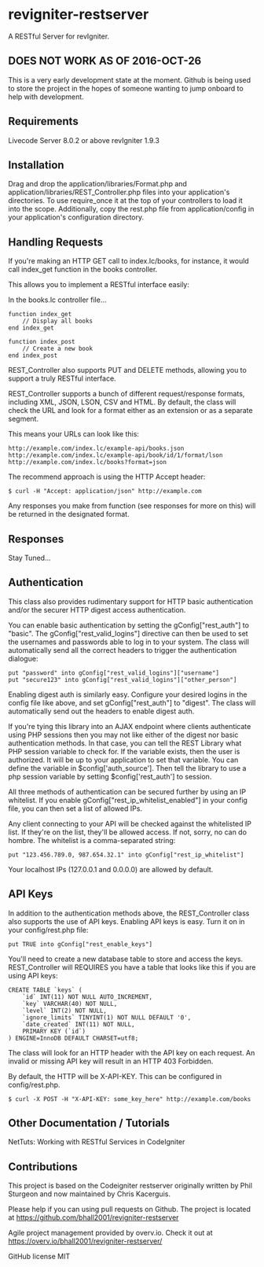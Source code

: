 # revigniter-restserver
A RESTful Server for revIgniter.

## DOES NOT WORK AS OF 2016-OCT-26
This is a very early development state at the moment. Github is being
used to store the project in the hopes of someone wanting to jump
onboard to help with development.

## Requirements
Livecode Server 8.0.2 or above
revIgniter 1.9.3


## Installation

Drag and drop the application/libraries/Format.php and application/libraries/REST_Controller.php files into your application's directories. To use require_once it at the top of your controllers to load it into the scope. Additionally, copy the rest.php file from application/config in your application's configuration directory.

## Handling Requests

If you're making an HTTP GET call to index.lc/books, for instance, it would call index_get function in the books controller.

This allows you to implement a RESTful interface easily:

In the books.lc controller file...

```
function index_get
    // Display all books
end index_get

function index_post
    // Create a new book
end index_post
```

REST_Controller also supports PUT and DELETE methods, allowing you to support a truly RESTful interface.

REST_Controller supports a bunch of different request/response formats, including XML, JSON, LSON, CSV and HTML. By default, the class will check the URL and look for a format either as an extension or as a separate segment.

This means your URLs can look like this:

```
http://example.com/index.lc/example-api/books.json
http://example.com/index.lc/example-api/book/id/1/format/lson
http://example.com/index.lc/books?format=json
```

The recommend approach is using the HTTP Accept header:

```
$ curl -H "Accept: application/json" http://example.com
```
Any responses you make from function (see responses for more on this) will be returned in the designated format.

## Responses

Stay Tuned...

## Authentication

This class also provides rudimentary support for HTTP basic authentication and/or the securer HTTP digest access authentication.

You can enable basic authentication by setting the gConfig["rest_auth"] to "basic". The gConfig["rest_valid_logins"] directive can then be used to set the usernames and passwords able to log in to your system. The class will automatically send all the correct headers to trigger the authentication dialogue:
```
put "password" into gConfig["rest_valid_logins"]["username"]
put "secure123" into gConfig["rest_valid_logins"]["other_person"]
```
Enabling digest auth is similarly easy. Configure your desired logins in the config file like above, and set gConfig["rest_auth"] to "digest". The class will automatically send out the headers to enable digest auth.

If you're tying this library into an AJAX endpoint where clients authenticate using PHP sessions then you may not like either of the digest nor basic authentication methods. In that case, you can tell the REST Library what PHP session variable to check for. If the variable exists, then the user is authorized. It will be up to your application to set that variable. You can define the variable in $config['auth_source']. Then tell the library to use a php session variable by setting $config['rest_auth'] to session.

All three methods of authentication can be secured further by using an IP whitelist. If you enable gConfig["rest_ip_whitelist_enabled"] in your config file, you can then set a list of allowed IPs.

Any client connecting to your API will be checked against the whitelisted IP list. If they're on the list, they'll be allowed access. If not, sorry, no can do hombre. The whitelist is a comma-separated string:
```
put "123.456.789.0, 987.654.32.1" into gConfig["rest_ip_whitelist"]
```
Your localhost IPs (127.0.0.1 and 0.0.0.0) are allowed by default.

## API Keys

In addition to the authentication methods above, the REST_Controller class also supports the use of API keys. Enabling API keys is easy. Turn it on in your config/rest.php file:
```
put TRUE into gConfig["rest_enable_keys"]
```
You'll need to create a new database table to store and access the keys. REST_Controller will REQUIRES you have a table that looks like this if you are using API keys:
```
CREATE TABLE `keys` (
    `id` INT(11) NOT NULL AUTO_INCREMENT,
    `key` VARCHAR(40) NOT NULL,
    `level` INT(2) NOT NULL,
    `ignore_limits` TINYINT(1) NOT NULL DEFAULT '0',
    `date_created` INT(11) NOT NULL,
    PRIMARY KEY (`id`)
) ENGINE=InnoDB DEFAULT CHARSET=utf8;
```
The class will look for an HTTP header with the API key on each request. An invalid or missing API key will result in an HTTP 403 Forbidden.

By default, the HTTP will be X-API-KEY. This can be configured in config/rest.php.
```
$ curl -X POST -H "X-API-KEY: some_key_here" http://example.com/books
```
## Other Documentation / Tutorials

NetTuts: Working with RESTful Services in CodeIgniter

## Contributions

This project is based on the Codeigniter restserver originally written by Phil Sturgeon and now maintained by Chris Kacerguis.

Please help if you can using pull requests on Github. The project is located at https://github.com/bhall2001/revigniter-restserver

Agile project management provided by overv.io. Check it out at https://overv.io/bhall2001/revigniter-restserver/

GitHub license
MIT